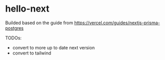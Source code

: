 # hello-next

Builded based on the guide from https://vercel.com/guides/nextjs-prisma-postgres

TODOs:

- convert to more up to date next version
- convert to tailwind
